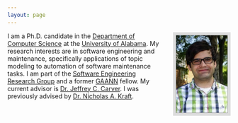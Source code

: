 ```yaml
---
layout: page
---
```


<img style="border: 6px solid #ddd; height: 175px; float: right; padding: 1px; background: #aaa; margin-left: 20px;"
    src="/images/cscorley.jpg"
    title="Christop"
    alt="Photo of Christop"/>

I am a Ph.D. candidate in the [Department of Computer Science](http://cs.ua.edu/)
at the [University of Alabama](http://www.ua.edu/).
My research interests are in software engineering and maintenance,
specifically applications of topic modeling to automation of software
maintenance tasks.
I am part of the [Software Engineering Research Group](http://se.cs.ua.edu/)
and a former [GAANN](http://gaann.cs.ua.edu/) fellow.
My current advisor is [Dr. Jeffrey C. Carver](http://carver.cs.ua.edu/).
I was previously advised by [Dr. Nicholas A. Kraft](http://nkraft.cs.ua.edu/).


